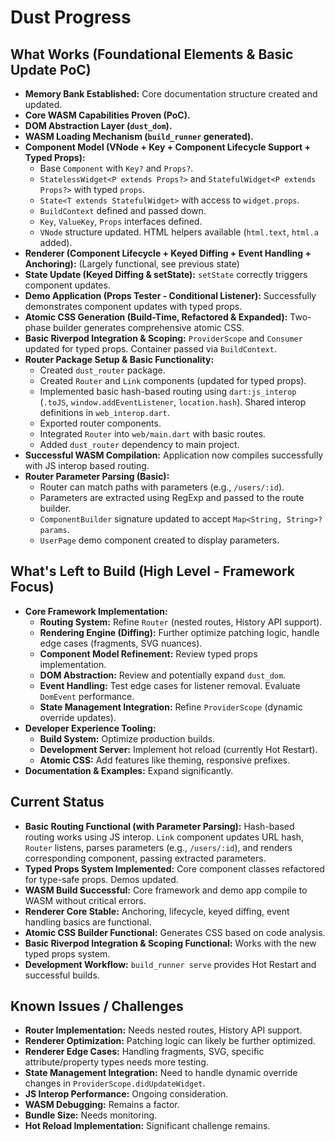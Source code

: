 # Dust Progress

## What Works (Foundational Elements & Basic Update PoC)

- **Memory Bank Established:** Core documentation structure created and updated.
- **Core WASM Capabilities Proven (PoC).**
- **DOM Abstraction Layer (`dust_dom`).**
- **WASM Loading Mechanism (`build_runner` generated).**
- **Component Model (VNode + Key + Component Lifecycle Support + Typed Props):**
  - Base `Component` with `Key?` and `Props?`.
  - `StatelessWidget<P extends Props?>` and `StatefulWidget<P extends Props?>`
    with typed `props`.
  - `State<T extends StatefulWidget>` with access to `widget.props`.
  - `BuildContext` defined and passed down.
  - `Key`, `ValueKey`, `Props` interfaces defined.
  - `VNode` structure updated. HTML helpers available (`html.text`, `html.a`
    added).
- **Renderer (Component Lifecycle + Keyed Diffing + Event Handling +
  Anchoring):** (Largely functional, see previous state)
- **State Update (Keyed Diffing & setState):** `setState` correctly triggers
  component updates.
- **Demo Application (Props Tester - Conditional Listener):** Successfully
  demonstrates component updates with typed props.
- **Atomic CSS Generation (Build-Time, Refactored & Expanded):** Two-phase
  builder generates comprehensive atomic CSS.
- **Basic Riverpod Integration & Scoping:** `ProviderScope` and `Consumer`
  updated for typed props. Container passed via `BuildContext`.
- **Router Package Setup & Basic Functionality:**
  - Created `dust_router` package.
  - Created `Router` and `Link` components (updated for typed props).
  - Implemented basic hash-based routing using `dart:js_interop` (`.toJS`,
    `window.addEventListener`, `location.hash`). Shared interop definitions in
    `web_interop.dart`.
  - Exported router components.
  - Integrated `Router` into `web/main.dart` with basic routes.
  - Added `dust_router` dependency to main project.
- **Successful WASM Compilation:** Application now compiles successfully with JS
  interop based routing.
- **Router Parameter Parsing (Basic):**
  - Router can match paths with parameters (e.g., `/users/:id`).
  - Parameters are extracted using RegExp and passed to the route builder.
  - `ComponentBuilder` signature updated to accept
    `Map<String, String>? params`.
  - `UserPage` demo component created to display parameters.

## What's Left to Build (High Level - Framework Focus)

- **Core Framework Implementation:**
  - **Routing System:** Refine `Router` (nested routes, History API support).
  - **Rendering Engine (Diffing):** Further optimize patching logic, handle edge
    cases (fragments, SVG nuances).
  - **Component Model Refinement:** Review typed props implementation.
  - **DOM Abstraction:** Review and potentially expand `dust_dom`.
  - **Event Handling:** Test edge cases for listener removal. Evaluate
    `DomEvent` performance.
  - **State Management Integration:** Refine `ProviderScope` (dynamic override
    updates).
- **Developer Experience Tooling:**
  - **Build System:** Optimize production builds.
  - **Development Server:** Implement hot reload (currently Hot Restart).
  - **Atomic CSS:** Add features like theming, responsive prefixes.
- **Documentation & Examples:** Expand significantly.

## Current Status

- **Basic Routing Functional (with Parameter Parsing):** Hash-based routing
  works using JS interop. `Link` component updates URL hash, `Router` listens,
  parses parameters (e.g., `/users/:id`), and renders corresponding component,
  passing extracted parameters.
- **Typed Props System Implemented:** Core component classes refactored for
  type-safe props. Demos updated.
- **WASM Build Successful:** Core framework and demo app compile to WASM without
  critical errors.
- **Renderer Core Stable:** Anchoring, lifecycle, keyed diffing, event handling
  basics are functional.
- **Atomic CSS Builder Functional:** Generates CSS based on code analysis.
- **Basic Riverpod Integration & Scoping Functional:** Works with the new typed
  props system.
- **Development Workflow:** `build_runner serve` provides Hot Restart and
  successful builds.

## Known Issues / Challenges

- **Router Implementation:** Needs nested routes, History API support.
- **Renderer Optimization:** Patching logic can likely be further optimized.
- **Renderer Edge Cases:** Handling fragments, SVG, specific attribute/property
  types needs more testing.
- **State Management Integration:** Need to handle dynamic override changes in
  `ProviderScope.didUpdateWidget`.
- **JS Interop Performance:** Ongoing consideration.
- **WASM Debugging:** Remains a factor.
- **Bundle Size:** Needs monitoring.
- **Hot Reload Implementation:** Significant challenge remains.
